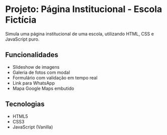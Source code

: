 # Projeto: Página Institucional - Escola Fictícia

Simula uma página institucional de uma escola, utilizando HTML, CSS e JavaScript puro.
## Funcionalidades
- Slideshow de imagens
- Galeria de fotos com modal
- Formulário com validação em tempo real
- Link para WhatsApp
- Mapa Google Maps embutido

## Tecnologias
- HTML5
- CSS3
- JavaScript (Vanilla)
